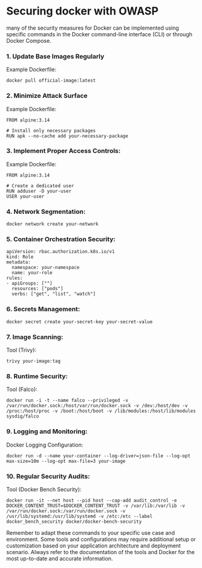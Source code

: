 # Securing docker with OWASP

many of the security measures for Docker can be implemented using specific commands in the Docker command-line interface (CLI) or through Docker Compose.

### 1. Update Base Images Regularly
 Example Dockerfile:

```
docker pull official-image:latest
```


### 2. Minimize Attack Surface
Example Dockerfile:

```
FROM alpine:3.14

# Install only necessary packages
RUN apk --no-cache add your-necessary-package
```


### 3. Implement Proper Access Controls:
Example Dockerfile:

```
FROM alpine:3.14

# Create a dedicated user
RUN adduser -D your-user
USER your-user
```
### 4. Network Segmentation:

```
docker network create your-network
```

### 5. Container Orchestration Security:

```
apiVersion: rbac.authorization.k8s.io/v1
kind: Role
metadata:
  namespace: your-namespace
  name: your-role
rules:
- apiGroups: [""]
  resources: ["pods"]
  verbs: ["get", "list", "watch"]
```

### 6. Secrets Management:

```
docker secret create your-secret-key your-secret-value
```

### 7. Image Scanning:
Tool (Trivy):

```
trivy your-image:tag
```

### 8. Runtime Security:
Tool (Falco):

```
docker run -i -t --name falco --privileged -v /var/run/docker.sock:/host/var/run/docker.sock -v /dev:/host/dev -v /proc:/host/proc -v /boot:/host/boot -v /lib/modules:/host/lib/modules sysdig/falco

```

### 9. Logging and Monitoring:

Docker Logging Configuration:

```
docker run -d --name your-container --log-driver=json-file --log-opt max-size=10m --log-opt max-file=3 your-image
```

### 10. Regular Security Audits:

Tool (Docker Bench Security):

```
docker run -it --net host --pid host --cap-add audit_control -e DOCKER_CONTENT_TRUST=$DOCKER_CONTENT_TRUST -v /var/lib:/var/lib -v /var/run/docker.sock:/var/run/docker.sock -v /usr/lib/systemd:/usr/lib/systemd -v /etc:/etc --label docker_bench_security docker/docker-bench-security
```

Remember to adapt these commands to your specific use case and environment. Some tools and configurations may require additional setup or customization based on your application architecture and deployment scenario. Always refer to the documentation of the tools and Docker for the most up-to-date and accurate information.


